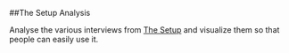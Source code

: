 ##The Setup Analysis

Analyse the various interviews from [The Setup](http://usesthis.com) and visualize them so that people can easily use it.

